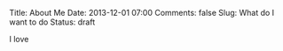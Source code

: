 Title: About Me
Date: 2013-12-01 07:00
Comments: false
Slug: What do I want to do
Status: draft

<!-- PELICAN_BEGIN_SUMMARY -->
<!-- PELICAN_END_SUMMARY -->

I love 